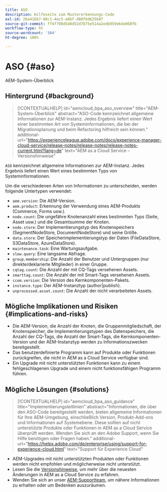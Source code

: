 ```yaml
---
title: ASO
description: Hilfeseite zum Mustererkennungs-Code
exl-id: 2ba416b7-80c1-4ec5-a6bf-d80f6d625b07
source-git-commit: ff4f798d540d52d7875e514a2edb959e64e068fb
workflow-type: ht
source-wordcount: '364'
ht-degree: 100%

---
```


# ASO {#aso}

AEM-System-Überblick

## Hintergrund {#background}

>[!CONTEXTUALHELP]
>id="aemcloud_bpa_aso_overview"
>title="AEM-System-Überblick"
>abstract="ASO-Code kennzeichnet allgemeine Informationen zur AEM-Instanz. Jedes Ergebnis liefert einen Wert einer bestimmten Art von Systeminformationen, die bei der Migrationsplanung und beim Refactoring hilfreich sein können."
>additional-url="https://experienceleague.adobe.com/docs/experience-manager-cloud-service/release-notes/release-notes/release-notes-current.html?lang=de" text="AEM as a Cloud Service – Versionshinweise"

`ASO` kennzeichnet allgemeine Informationen zur AEM-Instanz. Jedes Ergebnis liefert einen Wert eines bestimmten Typs von Systeminformationen.

Um die verschiedenen Arten von Informationen zu unterscheiden, werden folgende Untertypen verwendet:

* `aem.version`: Die AEM-Version.
* `aem.product`: Erkennung der Verwendung eines AEM-Produkts (Commerce, Forms usw.).
* `node.count`: Die ungefähre Knotenanzahl eines bestimmten Typs (Seite, Asset usw.) und die Gesamtsumme der Knoten.
* `node.store`: Der Implementierungstyp des Knotenspeichers (SegmentNodeStore, DocumentNodeStore) und seine Größe.
* `data.store`: Der Speicherimplementierungstyp der Daten (FileDataStore, S3DataStore, AzureDataStore).
* `maintenance.task`: Eine Wartungsaufgabe.
* `slow.query`: Eine langsame Abfrage.
* `group.membership`: Die Anzahl der Benutzer und Untergruppen (nur direkte/deklarierte Mitglieder) in einer Gruppe.
* `cqtag.count`: Die Anzahl der mit CQ-Tags versehenen Assets.
* `smarttag.count`: Die Anzahl der mit Smart-Tags versehenen Assets.
* `ccom.version`: Die Version des Kernkomponenten-Pakets.
* `instance.type`: Der AEM-Instanztyp (author|publish).
* `unprocessed.asset.count`: Die Anzahl der nicht verarbeiteten Assets.

## Mögliche Implikationen und Risiken {#implications-and-risks}

* Die AEM-Version, die Anzahl der Knoten, die Gruppenmitgliedschaft, der Knotenspeicher, die Implementierungstypen des Datenspeichers, die Anzahl der CQ-Tags, die Anzahl der Smart-Tags, die Kernkomponenten-Version und der AEM-Instanztyp werden zu Informationszwecken bereitgestellt.
* Das benutzerdefinierte Programm kann auf Produkte oder Funktionen zurückgreifen, die nicht in AEM as a Cloud Service verfügbar sind.
* Ein Upgrade mit nicht unterstützten Funktionen kann zu einem fehlgeschlagenen Upgrade und einem nicht funktionsfähigen Programm führen.

## Mögliche Lösungen {#solutions}

>[!CONTEXTUALHELP]
>id="aemcloud_bpa_aso_guidance"
>title="Implementierungsleitlinien"
>abstract="Informationen, die über den ASO-Code bereitgestellt werden, bieten allgemeine Informationen für Ihre AEM-Umgebung, einschließlich Version, Produkt-Add-ons und Informationen auf Systemebene. Diese sollten auf nicht unterstützte Produkte oder Funktionen in AEM as a Cloud Service überprüft werden. Wenden Sie sich an den Adobe Support, wenn Sie Hilfe benötigen oder Fragen haben."
>additional-url="https://helpx.adobe.com/de/enterprise/using/support-for-experience-cloud.html" text="Support für Experience Cloud"

* AEM-Upgrades mit nicht unterstützten Produkten oder Funktionen werden nicht empfohlen und möglicherweise nicht unterstützt.
* Lesen Sie die [Versionshinweise](https://experienceleague.adobe.com/docs/experience-manager-cloud-service/release-notes/release-notes/release-notes-current.html?lang=de), um mehr über die neuesten Änderungen in AEM as a Cloud Service zu erfahren.
* Wenden Sie sich an unser [AEM-Supportteam](https://helpx.adobe.com/de/enterprise/using/support-for-experience-cloud.html), um nähere Informationen zu erhalten oder um Bedenken auszuräumen.
